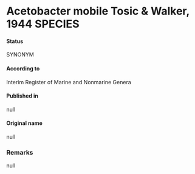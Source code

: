 # Acetobacter mobile Tosic & Walker, 1944 SPECIES

#### Status
SYNONYM

#### According to
Interim Register of Marine and Nonmarine Genera

#### Published in
null

#### Original name
null

### Remarks
null